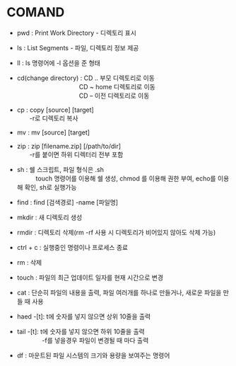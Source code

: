 # COMAND
 - pwd : Print Work Directory - 디렉토리 표시 <br>
 
 - ls : List Segments - 파일, 디렉토리 정보 제공<br>
 - ll : ls 명령어에 -l 옵션을 준 형태<br>
 - cd(change directory) : CD .. 부모 디렉토리로 이동 <br>
　　　　　　　　　　CD ~ home 디렉토리로 이동<br>
　　　　　　　　　　CD – 이전 디렉토리로 이동<br>
 - cp : copy [source] [target]<br>
　　-r로 디렉토리 복사<br>
 - mv : mv [source] [target]<br>
 - zip : zip [filename.zip] [/path/to/dir]<br>
　　-r를 붙이면 하위 디렉터리 전부 포함<br>
 - sh : 쉘 스크립트, 파일 형식은 .sh<br>
   　　　touch 명령어를 이용해 쉘 생성, chmod 를 이용해 권한 부여, echo를 이용해 확인, sh로 실행가능<br>
 - find : find [검색경로] -name [파일명] <br>
 - mkdir : 새 디렉토리 생성<br>
 - rmdir : 디렉토리 삭제(rm -rf 사용 시 디렉토리가 비어있지 않아도 삭제 가능)<br>
 - ctrl + c : 실행중인 명령이나 프로세스 종료
 - rm : 삭제
 - touch : 파일의 최근 업데이트 일자를 현재 시간으로 변경
 - cat : 단순히 파일의 내용을 출력, 파일 여러개를 하나로 만들거나, 새로운 파일을 만들 때 사용
 - haed -[t]: t에 숫자를 넣지 않으면 상위 10줄을 출력
 - tail -[t]: t에 숫자를 넣지 않으면 하위 10줄을 출력<br>
　　　　-f를 넣을경우 파일이 변경될 때 마다 출력
 - df : 마운트된 파일 시스템의 크기와 용량을 보여주는 명령어
